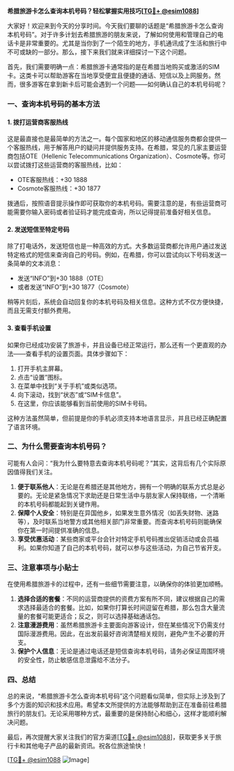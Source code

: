 **希腊旅游卡怎么查询本机号码？轻松掌握实用技巧[[TG💪+ @esim1088](https://t.me/s/esim1088)]**

大家好！欢迎来到今天的分享时间。今天我们要聊的话题是“希腊旅游卡怎么查询本机号码”。对于许多计划去希腊旅游的朋友来说，了解如何使用和管理自己的电话卡是非常重要的。尤其是当你到了一个陌生的地方，手机通讯成了生活和旅行中不可或缺的一部分。那么，接下来我们就来详细探讨一下这个问题。

首先，我们需要明确一点：希腊旅游卡通常指的是在希腊当地购买或激活的SIM卡。这类卡可以帮助游客在当地享受便宜且便捷的通话、短信以及上网服务。然而，很多游客在拿到新卡后可能会遇到一个问题——如何确认自己的本机号码呢？

### **一、查询本机号码的基本方法**

#### **1. 拨打运营商客服热线**
这是最直接也是最简单的方法之一。每个国家和地区的移动通信服务商都会提供一个客服热线，用于解答用户的疑问并提供服务支持。在希腊，常见的几家主要运营商包括OTE（Hellenic Telecommunications Organization）、Cosmote等。你可以尝试拨打这些运营商的客服热线，比如：

- OTE客服热线：+30 1888
- Cosmote客服热线：+30 1877

拨通后，按照语音提示操作即可获取你的本机号码。需要注意的是，有些运营商可能需要你输入密码或者验证码才能完成查询，所以记得提前准备好相关信息。

#### **2. 发送短信至特定号码**
除了打电话外，发送短信也是一种高效的方式。大多数运营商都允许用户通过发送特定格式的短信来查询自己的号码。例如，在希腊，你可以尝试向以下号码发送一条简单的文本消息：

- 发送“INFO”到+30 1888（OTE）
- 或者发送“INFO”到+30 1877（Cosmote）

稍等片刻后，系统会自动回复你的本机号码及相关信息。这种方式不仅方便快捷，而且无需支付额外费用。

#### **3. 查看手机设置**
如果你已经成功安装了旅游卡，并且设备已经正常运行，那么还有一个更直观的办法——查看手机的设置页面。具体步骤如下：

1. 打开手机主屏幕。
2. 点击“设置”图标。
3. 在菜单中找到“关于手机”或类似选项。
4. 向下滚动，找到“状态”或“SIM卡信息”。
5. 在这里，你应该能够看到当前使用的SIM卡号码。

这种方法虽然简单，但前提是你的手机必须支持本地语言显示，并且已经正确配置了语言环境。

### **二、为什么需要查询本机号码？**

可能有人会问：“我为什么要特意去查询本机号码呢？”其实，这背后有几个实际原因值得我们关注。

1. **便于联系他人**：无论是在希腊还是其他地方，拥有一个明确的联系方式总是必要的。无论是紧急情况下求助还是日常生活中与朋友家人保持联络，一个清晰的本机号码都能起到关键作用。
2. **保障个人安全**：特别是在异国他乡，如果发生意外情况（如丢失财物、迷路等），及时联系当地警方或其他相关部门非常重要。而查询本机号码则能确保你在第一时间提供准确的信息。
3. **享受优惠活动**：某些商家或平台会针对特定手机号码推出促销活动或会员福利。如果你知道了自己的本机号码，就可以参与这些活动，为自己节省开支。

### **三、注意事项与小贴士**

在使用希腊旅游卡的过程中，还有一些细节需要注意，以确保你的体验更加顺畅。

1. **选择合适的套餐**：不同的运营商提供的资费方案有所不同，建议根据自己的需求选择最适合的套餐。比如，如果你打算长时间逗留在希腊，那么包含大量流量的套餐可能更适合；反之，则可以选择基础通话包。
2. **注意漫游费用**：虽然希腊旅游卡主要面向游客设计，但在某些情况下仍需支付国际漫游费用。因此，在出发前最好咨询清楚相关规则，避免产生不必要的开支。
3. **保护个人信息**：无论是通过电话还是短信查询本机号码，请务必保证周围环境的安全性，防止敏感信息泄露给不法分子。

### **四、总结**

总的来说，“希腊旅游卡怎么查询本机号码”这个问题看似简单，但实际上涉及到了多个方面的知识和技术应用。希望本文所提供的方法能够帮助到正在准备前往希腊旅行的朋友们。无论采用哪种方式，最重要的是保持耐心和细心，这样才能顺利解决问题。

最后，再次提醒大家关注我们的官方渠道[[TG💪+ @esim1088](https://t.me/s/esim1088)]，获取更多关于旅行卡和其他电子产品的最新资讯。祝各位旅途愉快！

[[TG💪+ @esim1088](https://t.me/s/esim1088) ![Image](https://i.postimg.cc/4NQfJmqS/Snipaste-2025-05-13-00-14-12.png)]